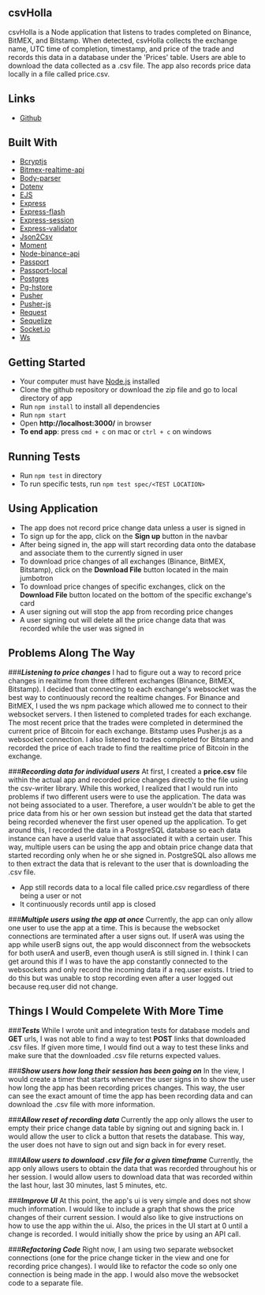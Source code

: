 ## csvHolla

csvHolla is a Node application that listens to trades completed on Binance, BitMEX, and Bitstamp. When detected, csvHolla collects the exchange name, UTC time of completion, timestamp, and price of the trade and records this data in a database under the 'Prices' table. Users are able to download the data collected as a .csv file. The app also records price data locally in a file called price.csv.

## Links

* [Github](https://github.com/brandonkimmmm/bitholla)

## Built With

* [Bcryptjs](https://www.npmjs.com/package/bcryptjs)
* [Bitmex-realtime-api](https://www.npmjs.com/package/bitmex-realtime-api)
* [Body-parser](https://www.npmjs.com/package/body-parser)
* [Dotenv](https://www.npmjs.com/package/dotenv)
* [EJS](https://www.npmjs.com/package/ejs)
* [Express](https://www.npmjs.com/package/express)
* [Express-flash](https://www.npmjs.com/package/express-flash)
* [Express-session](https://www.npmjs.com/package/express-session)
* [Express-validator](https://www.npmjs.com/package/express-validator)
* [Json2Csv](https://www.npmjs.com/package/json2csv)
* [Moment](https://www.npmjs.com/package/moment)
* [Node-binance-api](https://www.npmjs.com/package/node-binance-api)
* [Passport](https://www.npmjs.com/package/passport)
* [Passport-local](https://www.npmjs.com/package/passport-local)
* [Postgres](https://www.npmjs.com/package/pg)
* [Pg-hstore](https://www.npmjs.com/package/pg-hstore)
* [Pusher](https://www.npmjs.com/package/pusher)
* [Pusher-js](https://www.npmjs.com/package/pusher-js)
* [Request](https://www.npmjs.com/package/request)
* [Sequelize](https://www.npmjs.com/package/sequelize)
* [Socket.io](https://www.npmjs.com/package/socket.io)
* [Ws](https://www.npmjs.com/package/ws)

## Getting Started

* Your computer must have [Node.js](https://nodejs.org/en/download/) installed
* Clone the github repository or download the zip file and go to local directory of app
* Run `npm install` to install all dependencies
* Run `npm start`
* Open **http://localhost:3000/** in browser
* **To end app**: press `cmd + c` on mac or `ctrl + c` on windows

## Running Tests

* Run `npm test` in directory
* To run specific tests, run `npm test spec/<TEST LOCATION>`

## Using Application

* The app does not record price change data unless a user is signed in
* To sign up for the app, click on the **Sign up** button in the navbar
* After being signed in, the app will start recording data onto the database and associate them to the currently signed in user
* To download price changes of all exchanges (Binance, BitMEX, Bitstamp), click on the **Download File** button located in the main jumbotron
* To download price changes of specific exchanges, click on the **Download File** button located on the bottom of the specific exchange's card
* A user signing out will stop the app from recording price changes
* A user signing out will delete all the price change data that was recorded while the user was signed in

## Problems Along The Way

###___Listening to price changes___
I had to figure out a way to record price changes in realtime from three different exchanges (Binance, BitMEX, Bitstamp). I decided that connecting to each exchange's websocket was the best way to continuously record the realtime changes. For Binance and BitMEX, I used the ws npm package which allowed me to connect to their websocket servers. I then listened to completed trades for each exchange. The most recent price that the trades were completed in determined the current price of Bitcoin for each exchange. Bitstamp uses Pusher.js as a websocket connection. I also listened to trades completed for Bitstamp and recorded the price of each trade to find the realtime price of Bitcoin in the exchange.

###___Recording data for individual users___
At first, I created a **price.csv** file within the actual app and recorded price changes directly to the file using the csv-writer library. While this worked, I realized that I would run into problems if two different users were to use the application. The data was not being associated to a user. Therefore, a user wouldn't be able to get the price data from his or her own session but instead get the data that started being recorded whenever the first user opened up the application. To get around this, I recorded the data in a PostgreSQL database so each data instance can have a userId value that associated it with a certain user. This way, multiple users can be using the app and obtain price change data that started recording only when he or she signed in. PostgreSQL also allows me to then extract the data that is relevant to the user that is downloading the .csv file. 

* App still records data to a local file called price.csv regardless of there being a user or not
* It continuously records until app is closed

###___Multiple users using the app at once___
Currently, the app can only allow one user to use the app at a time. This is because the websocket connections are terminated after a user signs out. If userA was using the app while userB signs out, the app would disconnect from the websockets for both userA and userB, even though userA is still signed in. I think I can get around this if I was to have the app constantly connected to the websockets and only record the incoming data if a req.user exists. I tried to do this but was unable to stop recording even after a user logged out because req.user did not change.

## Things I Would Compelete With More Time

###___Tests___
While I wrote unit and integration tests for database models and **GET** urls, I was not able to find a way to test **POST** links that downloaded .csv files. If given more time, I would find out a way to test these links and make sure that the downloaded .csv file returns expected values. 

###___Show users how long their session has been going on___
In the view, I would create a timer that starts whenever the user signs in to show the user how long the app has been recording prices changes. This way, the user can see the exact amount of time the app has been recording data and can download the .csv file with more information.

###___Allow reset of recording data___
Currently the app only allows the user to empty their price change data table by signing out and signing back in. I would allow the user to click a button that resets the database. This way, the user does not have to sign out and sign back in for every reset.

###___Allow users to download .csv file for a given timeframe___
Currently, the app only allows users to obtain the data that was recorded throughout his or her session. I would allow users to download data that was recorded within the last hour, last 30 minutes, last 5 minutes, etc.

###___Improve UI___
At this point, the app's ui is very simple and does not show much information. I would like to include a graph that shows the price changes of their current session. I would also like to give instructions on how to use the app within the ui. Also, the prices in the UI start at 0 until a change is recorded. I would initially show the price by using an API call. 

###___Refactoring Code___
Right now, I am using two separate websocket connections (one for the price change ticker in the view and one for recording price changes). I would like to refactor the code so only one connection is being made in the app. I would also move the websocket code to a separate file. 